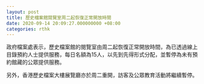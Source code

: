 ```yaml
---
layout: post
title: 歷史檔案館閱覽室周二起恢復正常開放時間
date: 2020-09-14 20:09:27.000000000 +08:00
categories: rthk
---
```


政府檔案處表示，歷史檔案館的閱覽室由周二起恢復正常開放時間，為已透過線上目錄預約人士提供服務，每日名額為15人，以先到先得形式分配，並暫停為未有預約館藏的公眾提供服務。

另外，香港歷史檔案大樓展覽廳亦於周二重開，訪客及公眾教育活動將繼續暫停。
